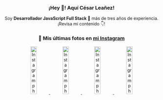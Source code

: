 <div align="center">

<h3>¡Hey 👋! Aquí César Leañez!</h3>

<p>Soy <strong>Desarrollador JavaScript Full Stack 🚀</strong> más de tres años de experiencia.<br />¡Revisa mi contenido 👇!</p>

### 📸 Mis últimas fotos en [mi Instagram](https://instagram.com/cesarsoftware.dev)


<a href='https://instagram.com/p/DGeSJQ7unyF' target='_blank'>
  <img width='20%' src='https://instagram.fcmn3-1.fna.fbcdn.net/v/t51.2885-15/481590284_1152580596565087_3112778662318659396_n.jpg?stp=dst-jpg_e15_tt6&efg=eyJ2ZW5jb2RlX3RhZyI6ImltYWdlX3VybGdlbi42NDB4MTE0Ni5zZHIuZjcxODc4LmRlZmF1bHRfY292ZXJfZnJhbWUifQ&_nc_ht=instagram.fcmn3-1.fna.fbcdn.net&_nc_cat=107&_nc_oc=Q6cZ2AHlayy-ikdIoagJAPlKCJBRdDYaUFdgEUUVPtp1YJ86rFelOpn07AdH1OAzWaQXK1I&_nc_ohc=t5UaZJ9CnVEQ7kNvgHP350b&_nc_gid=6aeb82c538144aaf928ac7879a50f526&edm=ACWDqb8BAAAA&ccb=7-5&ig_cache_key=MzU3NTM3NDk1NTY3MzE4OTUwOQ%3D%3D.3-ccb7-5&oh=00_AYC-8eCAkY0ctzHufoIEr2pNpsN-wyYWEjbM36V2_nE0Vg&oe=67C2E466&_nc_sid=ee9879' alt='Instagram photo' />
</a>
<a href='https://instagram.com/p/DFqSLZVvq_X' target='_blank'>
  <img width='20%' src='https://instagram.fcmn2-1.fna.fbcdn.net/v/t51.2885-15/476357202_17905198818097059_4614661586281507924_n.jpg?stp=dst-jpg_e35_tt6&efg=eyJ2ZW5jb2RlX3RhZyI6ImltYWdlX3VybGdlbi41NDB4NTQwLnNkci5mNzU3NjEuZGVmYXVsdF9pbWFnZSJ9&_nc_ht=instagram.fcmn2-1.fna.fbcdn.net&_nc_cat=103&_nc_oc=Q6cZ2AHlayy-ikdIoagJAPlKCJBRdDYaUFdgEUUVPtp1YJ86rFelOpn07AdH1OAzWaQXK1I&_nc_ohc=gRQQpAmJEbwQ7kNvgE0SGzn&_nc_gid=6aeb82c538144aaf928ac7879a50f526&edm=ACWDqb8BAAAA&ccb=7-5&ig_cache_key=MzU2MDczODQwMzM0OTYwNjM1OQ%3D%3D.3-ccb7-5&oh=00_AYCd5GPbWgwXuVPZ5lJFZu6ym9RtIzbb-fxqHm-QM0LHdw&oe=67C2CE14&_nc_sid=ee9879' alt='Instagram photo' />
</a>
<a href='https://instagram.com/p/DFdJPrDuzMv' target='_blank'>
  <img width='20%' src='https://instagram.fcmn3-1.fna.fbcdn.net/v/t51.2885-15/475207517_950476567055275_8698114736264060037_n.jpg?stp=dst-jpg_e15_tt6&efg=eyJ2ZW5jb2RlX3RhZyI6ImltYWdlX3VybGdlbi42NDB4MTE1Mi5zZHIuZjcxODc4LmRlZmF1bHRfY292ZXJfZnJhbWUifQ&_nc_ht=instagram.fcmn3-1.fna.fbcdn.net&_nc_cat=107&_nc_oc=Q6cZ2AHlayy-ikdIoagJAPlKCJBRdDYaUFdgEUUVPtp1YJ86rFelOpn07AdH1OAzWaQXK1I&_nc_ohc=Jx7b5ywYh74Q7kNvgGPMVvD&_nc_gid=6aeb82c538144aaf928ac7879a50f526&edm=ACWDqb8BAAAA&ccb=7-5&ig_cache_key=MzU1NzAzOTk0MDEzNjgwOTI2Mw%3D%3D.3-ccb7-5&oh=00_AYDgrUgQ7Mh-p3RtnyKqye3rEYa6Qx4wEQ2mwNU-X-Lwrw&oe=67C2F6A0&_nc_sid=ee9879' alt='Instagram photo' />
</a>
<a href='https://instagram.com/p/DFLXpz8MKaJ' target='_blank'>
  <img width='20%' src='https://instagram.fcmn2-1.fna.fbcdn.net/v/t51.2885-15/474605525_17903800620097059_7443782442342599046_n.jpg?stp=dst-jpg_e35_tt6&efg=eyJ2ZW5jb2RlX3RhZyI6ImltYWdlX3VybGdlbi4yMTYweDEyMTUuc2RyLmY3NTc2MS5kZWZhdWx0X2ltYWdlIn0&_nc_ht=instagram.fcmn2-1.fna.fbcdn.net&_nc_cat=103&_nc_oc=Q6cZ2AHlayy-ikdIoagJAPlKCJBRdDYaUFdgEUUVPtp1YJ86rFelOpn07AdH1OAzWaQXK1I&_nc_ohc=u6jhyvKSK9YQ7kNvgG_9843&_nc_gid=6aeb82c538144aaf928ac7879a50f526&edm=ACWDqb8BAAAA&ccb=7-5&ig_cache_key=MzU1MjAzNjc0ODU2MjM3NjQxNA%3D%3D.3-ccb7-5&oh=00_AYCTGDYsBCmlLv_uuONvRyZQAluxpHFwmR-YzKzUbXNw9g&oe=67C2DA52&_nc_sid=ee9879' alt='Instagram photo' />
</a>

</div>
